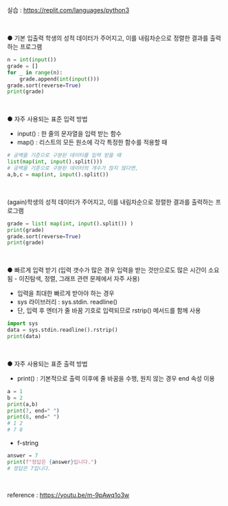 실습 : https://replit.com/languages/python3

<br>

● 기본 입출력
학생의 성적 데이터가 주어지고, 이를 내림차순으로 정렬한 결과를 출력하는 프로그램
```python
n = int(input())
grade = []
for _ in range(n):
    grade.append(int(input()))
grade.sort(reverse=True)
print(grade)
```

<br>

● 자주 사용되는 표준 입력 방법
  - input() : 한 줄의 문자열을 입력 받는 함수
  - map() : 리스트의 모든 원소에 각각 특정한 함수를 적용할 때
```python
# 공백을 기준으로 구분된 데이터를 입력 받을 때
list(map(int, input().split()))
# 공백을 기준으로 구분된 데이터의 개수가 많지 않다면,
a,b,c = map(int, input().split())
```

<br>

(again)학생의 성적 데이터가 주어지고, 이를 내림차순으로 정렬한 결과를 출력하는 프로그램
```python
grade = list( map(int, input().split()) )
print(grade)
grade.sort(reverse=True)
print(grade)
```

<br>

● 빠르게 입력 받기 (입력 갯수가 많은 경우 입력을 받는 것만으로도 많은 시간이 소요됨 - 이진탐색, 정렬, 그래프 관련 문제에서 자주 사용)
  - 입력을 최대한 빠르게 받아야 하는 경우
  - sys 라이브러리 : sys.stdin. readline()
  - 단, 입력 후 엔터가 줄 바꿈 기호로 입력되므로 rstrip() 메서드를 함께 사용
```python
import sys
data = sys.stdin.readline().rstrip()
print(data)
```

<br>

● 자주 사용되는 표준 출력 방법
  - print() : 기본적으로 출력 이후에 줄 바꿈을 수행, 원치 않는 경우 end 속성 이용
```python
a = 1
b = 2
print(a,b)
print(7, end=" ")
print(8, end=" ")
# 1 2
# 7 8
```
  - f-string
```python
answer = 7
print(f"정답은 {answer}입니다.")
# 정답은 7입니다.
```

<br>

reference : https://youtu.be/m-9pAwq1o3w

